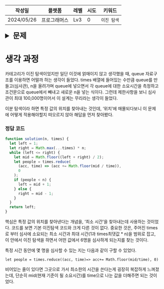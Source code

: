 | 작성일     | 플랫폼       | 레벨 | 시도 | 키워드      |
| ---------- | ------------ | ---- | ---- | ----------- |
| 2024/05/26 | 프로그래머스 | Lv3  | 0    | `이진 탐색` |

<details>
<summary style="font-size: 24px; font-weight:600">
문제
</summary>
<div markdown="1">

### **문제 설명**

n명이 입국심사를 위해 줄을 서서 기다리고 있습니다. 각 입국심사대에 있는 심사관마다 심사하는데 걸리는 시간은 다릅니다.

처음에 모든 심사대는 비어있습니다. 한 심사대에서는 동시에 한 명만 심사를 할 수 있습니다. 가장 앞에 서 있는 사람은 비어 있는 심사대로 가서 심사를 받을 수 있습니다. 하지만 더 빨리 끝나는 심사대가 있으면 기다렸다가 그곳으로 가서 심사를 받을 수도 있습니다.

모든 사람이 심사를 받는데 걸리는 시간을 최소로 하고 싶습니다.

입국심사를 기다리는 사람 수 n, 각 심사관이 한 명을 심사하는데 걸리는 시간이 담긴 배열 times가 매개변수로 주어질 때, 모든 사람이 심사를 받는데 걸리는 시간의 최솟값을 return 하도록 solution 함수를 작성해주세요.

### 제한사항

- 입국심사를 기다리는 사람은 1명 이상 1,000,000,000명 이하입니다.
- 각 심사관이 한 명을 심사하는데 걸리는 시간은 1분 이상 1,000,000,000분 이하입니다.
- 심사관은 1명 이상 100,000명 이하입니다.

### 입출력 예

| n   | times   | return |
| --- | ------- | ------ |
| 6   | [7, 10] | 28     |

### 입출력 예 설명

가장 첫 두 사람은 바로 심사를 받으러 갑니다.

7분이 되었을 때, 첫 번째 심사대가 비고 3번째 사람이 심사를 받습니다.

10분이 되었을 때, 두 번째 심사대가 비고 4번째 사람이 심사를 받습니다.

14분이 되었을 때, 첫 번째 심사대가 비고 5번째 사람이 심사를 받습니다.

20분이 되었을 때, 두 번째 심사대가 비지만 6번째 사람이 그곳에서 심사를 받지 않고 1분을 더 기다린 후에 첫 번째 심사대에서 심사를 받으면 28분에 모든 사람의 심사가 끝납니다.

</div>
</details>

# 생각 과정

카테고리가 이진 탐색이었지만 일단 이것에 얽매이지 않고 생각했을 때, queue 자료구조를 이용하면 어떨까 하는 생각이 들었다. times 배열에 들어있는 수만큼 queue를 만들고(심사관), n을 올려가며 queue에 넣으면서 각 queue에 대한 소요시간을 측정하고 조건문으로 queue에서 빼내고 새로운 n을 넣는 식이다. 그런데 제한사항을 보니 심사관이 최대 100,000명이어서 이 설계는 무리라는 생각이 들었다.

이분 탐색이라 하면 특정 값의 위치를 찾아내는 것인데, ‘위치’에 매몰되다보니 이 문제에 어떻게 적용해야할지 떠오르지 않아 해답을 먼저 찾아봤다.

### 정답 코드

```jsx
function solution(n, times) {
  let left = 1;
  let right = Math.max(...times) * n;
  while (left <= right) {
    let mid = Math.floor((left + right) / 2);
    let people = times.reduce(
      (acc, time) => (acc += Math.floor(mid / time)),
      0
    );
    if (people < n) {
      left = mid + 1;
    } else {
      right = mid - 1;
    }
  }
  return left;
}
```

핵심은 특정 값의 위치를 찾아낸다는 개념을, ‘최소 시간’을 찾아내는데 사용하는 것이었다. 코드를 보면 기본 이진탐색 코드와 크게 다른 것이 없다. 중요한 것은, 주어진 times로 부터 심사에 소요되는 최소 시간과 최대 시간(1과 times최댓값 \* n)을 범위로 잡고, 이 안에서 이진 탐색을 하면서 어떤 값에서 6명을 심사하게 되는지를 찾는 것이다.

특정 시간 동안에 몇 명을 심사할 수 있는 지는 다음과 같이 구할 수 있었다.

`let people = times.reduce((acc, time)=> acc+= Math.floor(mid/time), 0)`

비어있는 줄이 있다면 그곳으로 가서 최소한의 시간을 쓴다는게 굉장히 복잡하게 느껴졌는데, 단순히 mid(현재 기준이 될 소요시간)를 time으로 나눈 값을 더해주면 되는 것이었다.
